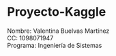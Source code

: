 # Proyecto-Kaggle  

Nombre: Valentina Buelvas Martínez  
CC: 1098071947  
Programa: Ingeniería de Sistemas  
